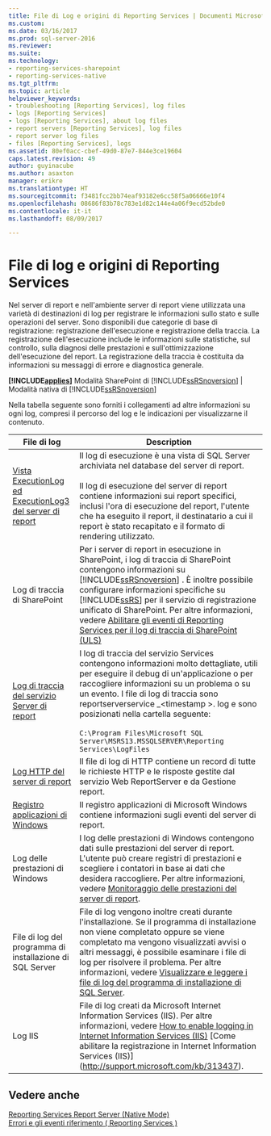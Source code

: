 ```yaml
---
title: File di Log e origini di Reporting Services | Documenti Microsoft
ms.custom: 
ms.date: 03/16/2017
ms.prod: sql-server-2016
ms.reviewer: 
ms.suite: 
ms.technology:
- reporting-services-sharepoint
- reporting-services-native
ms.tgt_pltfrm: 
ms.topic: article
helpviewer_keywords:
- troubleshooting [Reporting Services], log files
- logs [Reporting Services]
- logs [Reporting Services], about log files
- report servers [Reporting Services], log files
- report server log files
- files [Reporting Services], logs
ms.assetid: 80ef0acc-cbef-49d0-87e7-844e3ce19604
caps.latest.revision: 49
author: guyinacube
ms.author: asaxton
manager: erikre
ms.translationtype: HT
ms.sourcegitcommit: f3481fcc2bb74eaf93182e6cc58f5a06666e10f4
ms.openlocfilehash: 08686f83b78c783e1d82c144e4a06f9ecd52bde0
ms.contentlocale: it-it
ms.lasthandoff: 08/09/2017

---
```

# <a name="reporting-services-log-files-and-sources"></a>File di log e origini di Reporting Services
  Nel server di report e nell'ambiente server di report viene utilizzata una varietà di destinazioni di log per registrare le informazioni sullo stato e sulle operazioni del server. Sono disponibili due categorie di base di registrazione: registrazione dell'esecuzione e registrazione della traccia. La registrazione dell'esecuzione include le informazioni sulle statistiche, sul controllo, sulla diagnosi delle prestazioni e sull'ottimizzazione dell'esecuzione del report. La registrazione della traccia è costituita da informazioni su messaggi di errore e diagnostica generale.  
  
 **[!INCLUDE[applies](../../includes/applies-md.md)]** Modalità SharePoint di [!INCLUDE[ssRSnoversion](../../includes/ssrsnoversion-md.md)] | Modalità nativa di [!INCLUDE[ssRSnoversion](../../includes/ssrsnoversion-md.md)]  
  
 Nella tabella seguente sono forniti i collegamenti ad altre informazioni su ogni log, compresi il percorso del log e le indicazioni per visualizzarne il contenuto.  
  
|File di log|Description|  
|---------|-----------------|  
|[Vista ExecutionLog ed ExecutionLog3 del server di report](../../reporting-services/report-server/report-server-executionlog-and-the-executionlog3-view.md)|Il log di esecuzione è una vista di SQL Server archiviata nel database del server di report.<br /><br /> Il log di esecuzione del server di report contiene informazioni sui report specifici, inclusi l'ora di esecuzione del report, l'utente che ha eseguito il report, il destinatario a cui il report è stato recapitato e il formato di rendering utilizzato.|  
|Log di traccia di SharePoint|Per i server di report in esecuzione in SharePoint, i log di traccia di SharePoint contengono informazioni su [!INCLUDE[ssRSnoversion](../../includes/ssrsnoversion-md.md)] . È inoltre possibile configurare informazioni specifiche su [!INCLUDE[ssRS](../../includes/ssrs-md.md)] per il servizio di registrazione unificato di SharePoint. Per altre informazioni, vedere [Abilitare gli eventi di Reporting Services per il log di traccia di SharePoint &#40;ULS&#41;](../../reporting-services/report-server/turn-on-reporting-services-events-for-the-sharepoint-trace-log-uls.md)|  
|[Log di traccia del servizio Server di report](../../reporting-services/report-server/report-server-service-trace-log.md)|I log di traccia del servizio Services contengono informazioni molto dettagliate, utili per eseguire il debug di un'applicazione o per raccogliere informazioni su un problema o su un evento. I file di log di traccia sono reportserverservice _\<timestamp >. log e sono posizionati nella cartella seguente:<br /><br /> `C:\Program Files\Microsoft SQL Server\MSRS13.MSSQLSERVER\Reporting Services\LogFiles`|  
|[Log HTTP del server di report](../../reporting-services/report-server/report-server-http-log.md)|Il file di log di HTTP contiene un record di tutte le richieste HTTP e le risposte gestite dal servizio Web ReportServer e da Gestione report.|  
|[Registro applicazioni di Windows](../../reporting-services/report-server/windows-application-log.md)|Il registro applicazioni di Microsoft Windows contiene informazioni sugli eventi del server di report.|  
|Log delle prestazioni di Windows|I log delle prestazioni di Windows contengono dati sulle prestazioni del server di report. L'utente può creare registri di prestazioni e scegliere i contatori in base ai dati che desidera raccogliere. Per altre informazioni, vedere [Monitoraggio delle prestazioni del server di report](../../reporting-services/report-server/monitoring-report-server-performance.md).|  
|File di log del programma di installazione di SQL Server|File di log vengono inoltre creati durante l'installazione. Se il programma di installazione non viene completato oppure se viene completato ma vengono visualizzati avvisi o altri messaggi, è possibile esaminare i file di log per risolvere il problema. Per altre informazioni, vedere [Visualizzare e leggere i file di log del programma di installazione di SQL Server](../../database-engine/install-windows/view-and-read-sql-server-setup-log-files.md).|  
|Log IIS|File di log creati da Microsoft Internet Information Services (IIS). Per altre informazioni, vedere [How to enable logging in Internet Information Services (IIS)](http://support.microsoft.com/kb/313437) [Come abilitare la registrazione in Internet Information Services (IIS)] (http://support.microsoft.com/kb/313437).|  
  
## <a name="see-also"></a>Vedere anche  
 [Reporting Services Report Server &#40;Native Mode&#41;](../../reporting-services/report-server/reporting-services-report-server-native-mode.md)   
 [Errori e gli eventi riferimento &#40; Reporting Services &#41;](../../reporting-services/troubleshooting/errors-and-events-reference-reporting-services.md)  
  
  
